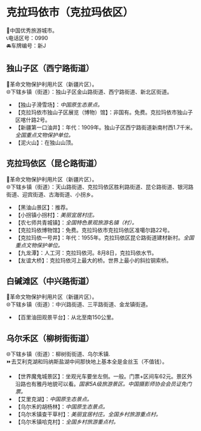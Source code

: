 # 克拉玛依市（克拉玛依区）  
🏅中国优秀旅游城市。   
📞电话区号：0990  
🚘车牌编号：新J  

## 独山子区（西宁路街道）  
🚩革命文物保护利用片区（新疆片区）。   
🌐下辖乡镇（街道）：独山子区金山路街道、西宁路街道、新北区街道。   
  
* 【独山子滑雪场】：*中国原生态景点。*  
* 【克拉玛依市独山子区展览（博物）馆】：非国有。免费。克拉玛依市独山子区喀什路2号。   
* 【新疆第一口油井】：年代：1909年。独山子区西宁路街道新南村西1.7千米。*全国重点文物保护单位。*  
* 【泥火山】：在独山山顶。

## 克拉玛依区（昆仑路街道）  
🚩革命文物保护利用片区（新疆片区）。   
🌐下辖乡镇（街道）：天山路街道、克拉玛依区胜利路街道、昆仑路街道、银河路街道、迎宾街道、古海街道、小拐乡。   
  
* 【黑油山景区】：推荐。   
* 【小拐镇小拐村】：*美丽宜居村庄。*  
* 【农七师共青城镇】：*全国特色景观旅游名镇（村）。*  
* 【克拉玛依博物馆】：免费。克拉玛依市克拉玛依区准噶尔路22号。   
* 【克拉玛依一号井】：年代：1955年。克拉玛依区昆仑路街道建材新村。*全国重点文物保护单位。*  
* 【九龙潭】：人工河：克拉玛依河。8月8日，克拉玛依水节。
* 【友谊大桥】：克拉玛依河上最大的桥。世界上最小的斜拉钢索桥。

## 白碱滩区（中兴路街道）  
🚩革命文物保护利用片区（新疆片区）。   
🌐下辖乡镇（街道）：中兴路街道、三平路街道、金龙镇街道。  
  
* 【百里油田观景平台】：从北至南150公里。

## 乌尔禾区（柳树街街道）  
🌐下辖乡镇（街道）：柳树街街道、乌尔禾镇.  
⏩去艾利克湖和玛纳斯盐湖中间那快地上基本全是金丝玉（不值钱）。   
  
* 【世界魔鬼城景区】：坐观光车要坐左侧。一般。门票+区间车62元。景区外沿路也有雅丹地貌可以看。*国家5A级旅游景区。中国摄影师协会会员证免门票。*  
* 【艾里克湖】：*中国原生态景点。*  
* 【乌尔禾的胡杨林】：*中国原生态景点。*  
* 【乌尔禾镇查干草村】：*美丽宜居村庄。全国乡村旅游重点村。*  
* 【乌尔禾镇哈克村】：*全国乡村旅游重点村。*  